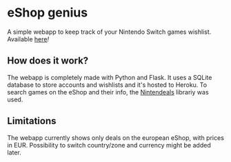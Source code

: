 # eShop genius

A simple webapp to keep track of your Nintendo Switch games wishlist. Available [here](https://eshop-genius.herokuapp.com)*!*

## How does it work?

The webapp is completely made with Python and Flask. It uses a SQLite database to store accounts and wishlists and it's
hosted to Heroku. To search games on the eShop and their info, the [Nintendeals](https://pypi.org/project/nintendeals/)
librariy was used.

## Limitations

The webapp currently shows only deals on the european eShop, with prices in EUR. Possibility to switch country/zone
and currency might be added later.
